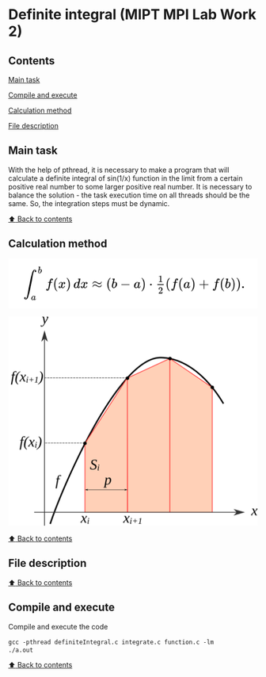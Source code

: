 # Definite integral (MIPT MPI Lab Work 2)

## Contents

[Main task](#Main-task)

[Compile and execute](#Compile-and-execute)

[Calculation method](#Calculation-method)

[File description](#File-description)

## Main task

With the help of pthread, it is necessary to make a program that will calculate a definite integral of sin(1/x) function in the limit from a certain positive real number to some larger positive real number. It is necessary to balance the solution - the task execution time on all threads should be the same. So, the integration steps must be dynamic.

[:arrow_up: Back to contents](#Contents)

## Calculation method

![alt text](https://github.com/OborotovMikhail/MIPT_MPI/blob/main/Lab2_DefiniteIntegral/imageFormula.png?)

![alt text](https://github.com/OborotovMikhail/MIPT_MPI/blob/main/Lab2_DefiniteIntegral/imageTrapezoid.png?)

[:arrow_up: Back to contents](#Contents)

## File description



[:arrow_up: Back to contents](#Contents)

## Compile and execute

Compile and execute the code
```
gcc -pthread definiteIntegral.c integrate.c function.c -lm
./a.out
```

[:arrow_up: Back to contents](#Contents)